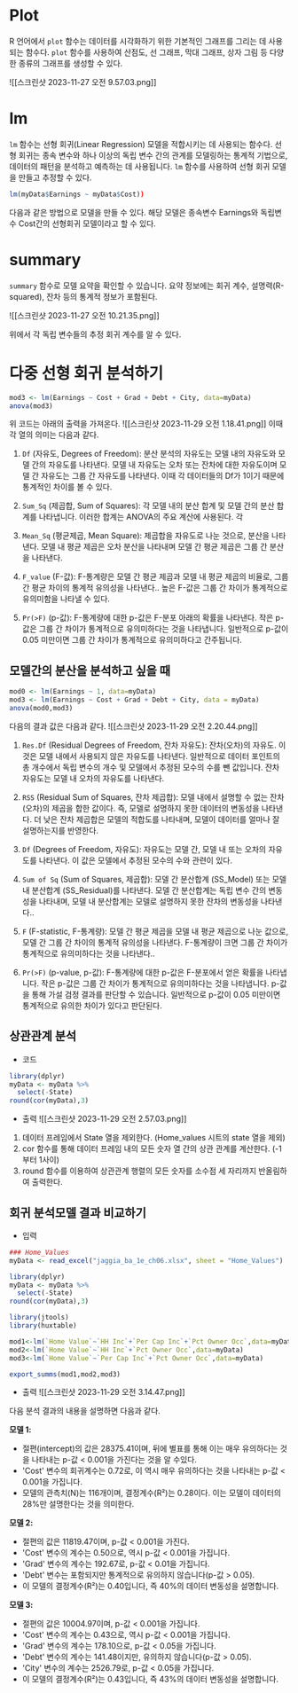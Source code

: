 
#  Plot
R 언어에서 `plot` 함수는 데이터를 시각화하기 위한 기본적인 그래프를 그리는 데 사용되는 함수다. `plot` 함수를 사용하여 산점도, 선 그래프, 막대 그래프, 상자 그림 등 다양한 종류의 그래프를 생성할 수 있다. 

![[스크린샷 2023-11-27 오전 9.57.03.png]]


# lm
`lm` 함수는 선형 회귀(Linear Regression) 모델을 적합시키는 데 사용되는 함수다. 선형 회귀는 종속 변수와 하나 이상의 독립 변수 간의 관계를 모델링하는 통계적 기법으로, 데이터의 패턴을 분석하고 예측하는 데 사용됩니다. `lm` 함수를 사용하여 선형 회귀 모델을 만들고 추정할 수 있다.

```R
lm(myData$Earnings ~ myData$Cost))
```
다음과 같은 방법으로  모델을 만들 수 있다.
해당 모델은 종속변수 Earnings와 독립변수 Cost간의 선형회귀 모델이라고 할 수 있다.


# summary

`summary` 함수로 모델 요약을 확인할 수 있습니다. 요약 정보에는 회귀 계수, 설명력(R-squared), 잔차 등의 통계적 정보가 포함된다.


![[스크린샷 2023-11-27 오전 10.21.35.png]]

위에서 각 독립 변수들의 추정 회귀 계수를 알 수 있다.


# 다중 선형 회귀 분석하기

```R
mod3 <- lm(Earnings ~ Cost + Grad + Debt + City, data=myData)
anova(mod3)
```
위 코드는 아래의 출력을 가져온다.
![[스크린샷 2023-11-29 오전 1.18.41.png]]
이때 각 열의 의미는 다음과 같다.

1. `Df` (자유도, Degrees of Freedom): 분산 분석의 자유도는 모델 내의 자유도와 모델 간의 자유도를 나타낸다. 모델 내 자유도는 오차 또는 잔차에 대한 자유도이며 모델 간 자유도는 그룹 간 자유도를 나타낸다. 이때 각 데이터들의 Df가 1이기 때문에 통계적인 차이를 볼 수 있다.
   
    
2. `Sum_Sq` (제곱합, Sum of Squares): 각 모델 내의 분산 합계 및 모델 간의 분산 합계를 나타냅니다. 이러한 합계는 ANOVA의 주요 계산에 사용된다. 
	각 
    
3. `Mean_Sq` (평균제곱, Mean Square): 제곱합을 자유도로 나눈 것으로, 분산을 나타낸다. 모델 내 평균 제곱은 오차 분산을 나타내며 모델 간 평균 제곱은 그룹 간 분산을 나타낸다.
    
4. `F_value` (F-값): F-통계량은 모델 간 평균 제곱과 모델 내 평균 제곱의 비율로, 그룹 간 평균 차이의 통계적 유의성을 나타낸다.. 높은 F-값은 그룹 간 차이가 통계적으로 유의미함을 나타낼 수 있다.
    
5. `Pr(>F)` (p-값): F-통계량에 대한 p-값은 F-분포 아래의 확률을 나타낸다. 작은 p-값은 그룹 간 차이가 통계적으로 유의미하다는 것을 나타냅니다. 일반적으로 p-값이 0.05 미만이면 그룹 간 차이가 통계적으로 유의미하다고 간주됩니다.

## 모델간의 분산을 분석하고 싶을 때
```R
mod0 <- lm(Earnings ~ 1, data=myData)
mod3 <- lm(Earnings ~ Cost + Grad + Debt + City, data = myData)
anova(mod0,mod3)
```
다음의 결과 값은 다음과 같다.
![[스크린샷 2023-11-29 오전 2.20.44.png]]

1. `Res.Df` (Residual Degrees of Freedom, 잔차 자유도): 잔차(오차)의 자유도. 이것은 모델 내에서 사용되지 않은 자유도를 나타낸다. 일반적으로 데이터 포인트의 총 개수에서 독립 변수의 개수 및 모델에서 추정된 모수의 수를 뺀 값입니다. 잔차 자유도는 모델 내 오차의 자유도를 나타낸다.
    
2. `RSS` (Residual Sum of Squares, 잔차 제곱합): 모델 내에서 설명할 수 없는 잔차(오차)의 제곱을 합한 값이다. 즉, 모델로 설명하지 못한 데이터의 변동성을 나타낸다. 더 낮은 잔차 제곱합은 모델의 적합도를 나타내며, 모델이 데이터를 얼마나 잘 설명하는지를 반영한다.
    
3. `Df` (Degrees of Freedom, 자유도): 자유도는 모델 간, 모델 내 또는 오차의 자유도를 나타낸다. 이 값은 모델에서 추정된 모수의 수와 관련이 있다.
    
4. `Sum of Sq` (Sum of Squares, 제곱합): 모델 간 분산합계 (SS_Model) 또는 모델 내 분산합계 (SS_Residual)를 나타낸다. 모델 간 분산합계는 독립 변수 간의 변동성을 나타내며, 모델 내 분산합계는 모델로 설명하지 못한 잔차의 변동성을 나타낸다..
    
5. `F` (F-statistic, F-통계량): 모델 간 평균 제곱을 모델 내 평균 제곱으로 나눈 값으로, 모델 간 그룹 간 차이의 통계적 유의성을 나타낸다. F-통계량이 크면 그룹 간 차이가 통계적으로 유의미하다는 것을 나타낸다..
6. `Pr(>F)` (p-value, p-값): F-통계량에 대한 p-값은 F-분포에서 얻은 확률을 나타냅니다. 작은 p-값은 그룹 간 차이가 통계적으로 유의미하다는 것을 나타냅니다. p-값을 통해 가설 검정 결과를 판단할 수 있습니다. 일반적으로 p-값이 0.05 미만이면 통계적으로 유의한 차이가 있다고 판단된다.



## 상관관계 분석

- 코드
```R
library(dplyr)
myData <- myData %>%
  select(-State)
round(cor(myData),3)
```
- 출력
![[스크린샷 2023-11-29 오전 2.57.03.png]]
1. 데이터 프레임에서 State 열을 제외한다. (Home_values 시트의 state 열을 제외)
2. cor 함수를 통해 데이터 프레임 내의 모든 숫자 열 간의 상관 관계를 계산한다. (-1 부터 1사이)
3. round 함수를 이용하여 상관관계 행렬의 모든 숫자를 소수점 세 자리까지 반올림하여 출력한다.


## 회귀 분석모델 결과 비교하기
- 입력
```R
### Home_Values
myData <- read_excel("jaggia_ba_1e_ch06.xlsx", sheet = "Home_Values")

library(dplyr)
myData <- myData %>%
  select(-State)
round(cor(myData),3)

library(jtools)
library(huxtable)

mod1<-lm(`Home Value`~`HH Inc`+`Per Cap Inc`+`Pct Owner Occ`,data=myData)
mod2<-lm(`Home Value`~`HH Inc`+`Pct Owner Occ`,data=myData)
mod3<-lm(`Home Value`~`Per Cap Inc`+`Pct Owner Occ`,data=myData)

export_summs(mod1,mod2,mod3)
```

- 출력
![[스크린샷 2023-11-29 오전 3.14.47.png]]

다음 분석 결과의 내용을 설명하면 다음과 같다.

**모델 1:**

- 절편(intercept)의 값은 28375.41이며, 뒤에 별표를 통해 이는 매우 유의하다는 것을 나타내는 p-값 < 0.001을 가진다는 것을 알 수있다.
- 'Cost' 변수의 회귀계수는 0.72로, 이 역시 매우 유의하다는 것을 나타내는 p-값 < 0.001을 가집니다.
- 모델의 관측치(N)는 116개이며, 결정계수(R²)는 0.28이다. 이는 모델이 데이터의 28%만 설명한다는 것을 의미한다.

**모델 2:**

- 절편의 값은 11819.47이며, p-값 < 0.001을 가진다.
- 'Cost' 변수의 계수는 0.50으로, 역시 p-값 < 0.001을 가집니다.
- 'Grad' 변수의 계수는 192.67로, p-값 < 0.01을 가집니다.
- 'Debt' 변수는 포함되지만 통계적으로 유의하지 않습니다(p-값 > 0.05).
- 이 모델의 결정계수(R²)는 0.40입니다, 즉 40%의 데이터 변동성을 설명합니다.

**모델 3:**

- 절편의 값은 10004.97이며, p-값 < 0.001을 가집니다.
- 'Cost' 변수의 계수는 0.43으로, 역시 p-값 < 0.001을 가집니다.
- 'Grad' 변수의 계수는 178.10으로, p-값 < 0.05을 가집니다.
- 'Debt' 변수의 계수는 141.48이지만, 유의하지 않습니다(p-값 > 0.05).
- 'City' 변수의 계수는 2526.79로, p-값 < 0.05을 가집니다.
- 이 모델의 결정계수(R²)는 0.43입니다, 즉 43%의 데이터 변동성을 설명합니다.